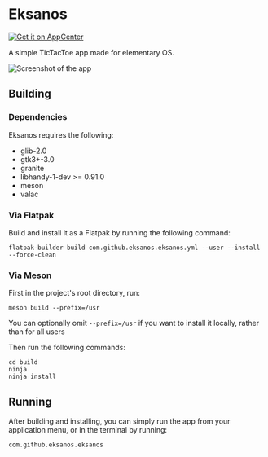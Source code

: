 # Eksanos

[![Get it on AppCenter](https://appcenter.elementary.io/badge.svg)](https://appcenter.elementary.io/com.github.eksanos.eksanos)

A simple TicTacToe app made for elementary OS.

![Screenshot of the app](https://raw.githubusercontent.com/eksanos/eksanos/main/data/screenshots/eksanos_menu.png)


## Building
### Dependencies
Eksanos requires the following:
* glib-2.0
* gtk3+-3.0
* granite
* libhandy-1-dev >= 0.91.0
* meson
* valac

### Via Flatpak
Build and install it as a Flatpak by running the following command:

`flatpak-builder build com.github.eksanos.eksanos.yml --user --install --force-clean`

### Via Meson
First in the project's root directory, run:

`meson build --prefix=/usr`

You can optionally omit `--prefix=/usr` if you want to install it locally, rather than for all users

Then run the following commands:
```
cd build
ninja
ninja install
```

## Running
After building and installing, you can simply run the app from your application menu, or in the terminal by running:

`com.github.eksanos.eksanos`
